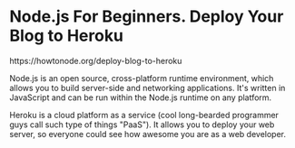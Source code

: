 <h1>Node.js For Beginners. Deploy Your Blog to Heroku</h1>
https://howtonode.org/deploy-blog-to-heroku

Node.js is an open source, cross-platform runtime environment, which allows you to build server-side and networking applications. It's written in JavaScript and can be run within the Node.js runtime on any platform.

Heroku is a cloud platform as a service (cool long-bearded programmer guys call such type of things "PaaS"). It allows you to deploy your web server, so everyone could see how awesome you are as a web developer.

